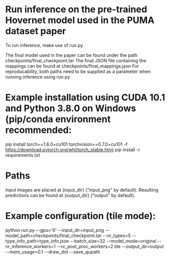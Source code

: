 # Run inference on the pre-trained Hovernet model used in the PUMA dataset paper
To run inference, make use of run.py

The final model used in the paper can be found under the path checkpoints/final_checkpoint.tar
The final JSON file containing the mappings can be found at checkpoints/final_mappings.json
For reproducability, both paths need to be supplied as a parameter when running inference using run.py

# Example installation using CUDA 10.1 and Python 3.8.0 on Windows (pip/conda environment recommended:
pip install torch==1.6.0+cu101 torchvision==0.7.0+cu101 -f https://download.pytorch.org/whl/torch_stable.html
pip install -r requirements.txt

# Paths
Input images are placed at {input_dir} ("input_png" by default). Resulting predictions can be found at {output_dir} ("output" by default).

# Example configuration (tile mode):
python run.py
--gpu='0'
--input_dir=input_png
--model_path=checkpoints/final_checkpoint.tar
--nr_types=5
--type_info_path=type_info.json
--batch_size=32
--model_mode=original
--nr_inference_workers=1
--nr_post_proc_workers=2
tile
--output_dir=output
--mem_usage=0.1
--draw_dot
--save_qupath


